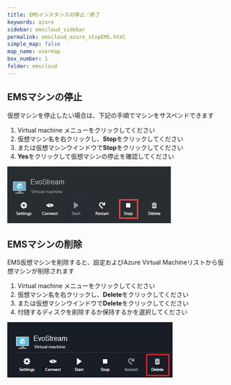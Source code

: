 ```yaml
---
title: EMSインスタンスの停止／終了
keywords: azure
sidebar: emscloud_sidebar
permalink: emscloud_azure_stopEMS.html
simple_map: false
map_name: usermap
box_number: 1
folder: emscloud
---
```


## EMSマシンの停止

仮想マシンを停止したい場合は、下記の手順でマシンをサスペンドできます

1. Virtual machine メニューをクリックしてください
2. 仮想マシン名を右クリックし、**Stop**をクリックしてください
3. または仮想マシンウインドウで**Stop**をクリックしてください
4. **Yes**をクリックして仮想マシンの停止を確認してください

![](images/emscloud/stopVM.JPG)



## EMSマシンの削除

EMS仮想マシンを削除すると、設定およびAzure Virtual Machineリストから仮想マシンが削除されます

1. Virtual machine メニューをクリックしてください
2. 仮想マシン名を右クリックし、**Delete**をクリックしてください
3. または仮想マシンウインドウで**Delete**をクリックしてください
4. 付随するディスクを削除するか保持するかを選択してください

![](images/emscloud/deleteVM.jpg)

